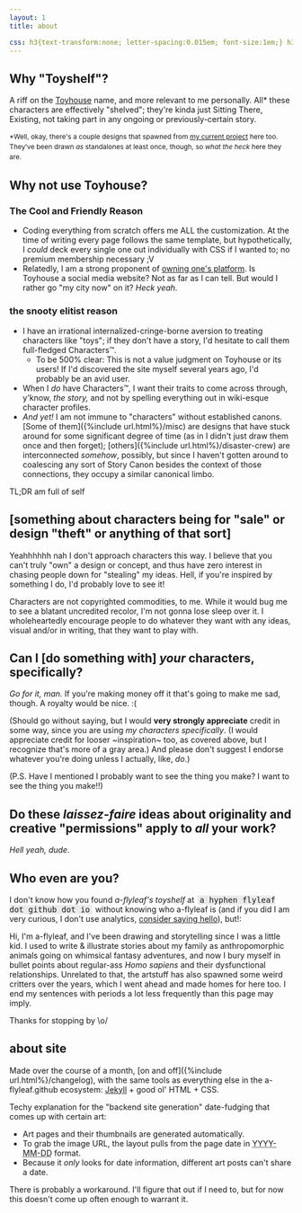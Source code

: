 ```yaml
---
layout: 1
title: about

css: h3{text-transform:none; letter-spacing:0.015em; font-size:1em;} h3:nth-of-type(2){font-family:times,serif; font-size:1.15em; letter-spacing:0;} .wrap>ul:last-of-type{margin-top:-.5em;}
---
```

## Why "Toyshelf"?
A riff on the [Toyhouse](https://toyhou.se/) name, and more relevant to me personally. All\* these characters are effectively "shelved"; they're kinda just Sitting There, Existing, not taking part in any ongoing or previously-certain story.
<p style="font-size:.85em; line-height:150%;">*Well, okay, there's a couple designs that spawned from <a href="https://a-flyleaf.github.io/ygbtdm/">my current project</a> here too. They’ve been drawn <em>as</em> standalones at least once, though, so <em>what the heck</em> here they are.</p>

## Why not use Toyhouse?
### The Cool and Friendly Reason
- Coding everything from scratch offers me <em style="text-transform:uppercase;font-style:normal;">all</em> the customization. At the time of writing every page follows the same template, but hypothetically, I *could* deck every single one out individually with CSS if I wanted to; no premium membership necessary <span style="display:inline-block;">;V</span>
- Relatedly, I am a strong proponent of [owning one's platform](https://a-flyleaf.github.io/blog/own-your-platform). Is Toyhouse a social media website? Not as far as I can tell. But would I rather go "my city now" on it? *Heck yeah.*

### the snooty elitist reason
- I have an irrational internalized-cringe-borne aversion to treating characters like "toys"; if they don't have a story, I'd hesitate to call them full-fledged Characters™.
	- To be 500% clear: This is not a value judgment on Toyhouse or its users! If I'd discovered the site myself several years ago, I'd probably be an avid user.
- When I *do* have Characters™, I want their traits to come across through, y'know, *the story,* and not by spelling everything out in wiki-esque character profiles.
- *And yet!* I am not immune to "characters" without established canons. [Some of them]({%include url.html%}/misc) are designs that have stuck around for some significant degree of time (as in I didn't just draw them once and then forget); [others]({%include url.html%}/disaster-crew) are interconnected *somehow*, possibly, but since I haven't gotten around to coalescing any sort of Story Canon besides the context of those connections, they occupy a similar canonical limbo.

TL;DR am full of self

## \[something about characters being for "sale" or design "theft" or anything of that sort]
Yeahhhhhh nah I don't approach characters this way. I believe that you can't truly "own" a design or concept, and thus have zero interest in chasing people down for "stealing" my ideas. Hell, if you're inspired by something I do, I'd probably love to see it!

Characters are not copyrighted commodities, to me. While it would bug me to see a blatant uncredited recolor, I'm not gonna lose sleep over it. I wholeheartedly encourage people to do whatever they want with any ideas, visual and/or in writing, that they want to play with.

## Can I \[do something with] *your* characters, specifically?
*Go for it, man.* If you're making money off it that's going to make me sad, though. A royalty would be nice. <span style="inline-block;">:(</span>

(Should go without saying, but I would **very strongly appreciate** credit in some way, since you are using *my characters specifically*. (I would appreciate credit for looser ~inspiration~ too, as covered above, but I recognize that's more of a gray area.) And please don't suggest I endorse whatever you're doing unless I actually, like, *do*.)

(P.S. Have I mentioned I probably want to see the thing you make? I want to see the thing you make!!)

## Do these <dfn title="freeform, essentially">laissez-faire</dfn> ideas about originality and creative "permissions" apply to *all* your work?

*Hell yeah, dude.*

## Who even are you?
I don't know how you found <i>a-flyleaf's toyshelf</i> at <span style="font-family:consolas,monospace; padding:0 .25em; background:rgba(0,0,0,0.075); margin:0 .15em;">a hyphen flyleaf dot github dot io</span> without knowing who a-flyleaf is (and if you did I am very curious, I don't use analytics, [consider saying hello](https://a-flyleaf.github.io/about#obligatory-contact-section)), but!:

Hi, I'm a-flyleaf, and I've been drawing and storytelling since I was a little kid. I used to write & illustrate stories about my family as anthropomorphic animals going on whimsical fantasy adventures, and now I bury myself in bullet points about regular-ass *Homo sapiens* and their dysfunctional relationships. Unrelated to that, the artstuff has also spawned some weird critters over the years, which I went ahead and made homes for here too. I end my sentences with periods a lot less frequently than this page may imply.

Thanks for stopping by <span style="display:inline-block;">\o/</span>


## about site
Made over the course of a month, [on and off]({%include url.html%}/changelog), with the same tools as everything else in the a-flyleaf.github ecosystem: [Jekyll](https://jekyllrb.com/) + good ol' HTML + CSS.

Techy explanation for the "backend site generation" date-fudging that comes up with certain art:
- Art pages and  their thumbnails are generated automatically.
- To grab the image URL, the layout pulls from the page date in <abbr title="year-month-day">YYYY-MM-DD</abbr> format.
- Because it *only* looks for date information, different art posts can't share a date.

There is probably a workaround. I'll figure that out if I need to, but for now this doesn't come up often enough to warrant it.